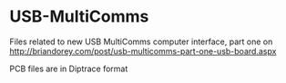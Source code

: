 # USB-MultiComms
Files related to new USB MultiComms computer interface, part one on http://briandorey.com/post/usb-multicomms-part-one-usb-board.aspx

PCB files are in Diptrace format
